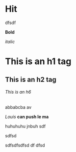 # Hit

dfsdf

**Bold**

_italic_

# This is an h1 tag

## This is an h2 tag

###### This is an h6

abbabcba
av

_Louis_ **can push le ma**

huhuhuhu
jnbuh
sdf

sdfsd

sdfsdfsdfsd
df
dfsd
